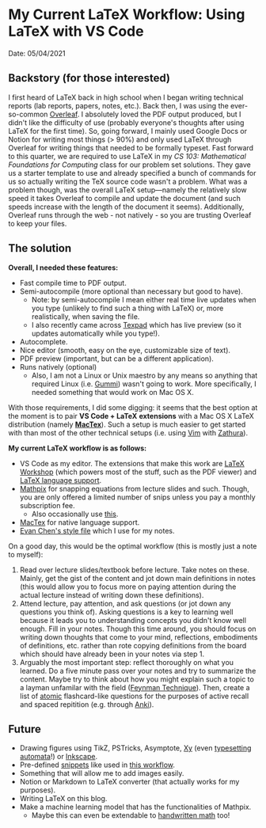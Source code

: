 # My Current LaTeX Workflow: Using LaTeX with VS Code

Date: 05/04/2021

## Backstory (for those interested)

I first heard of LaTeX back in high school when I began writing technical reports (lab reports, papers, notes, etc.). Back then, I was using the ever-so-common [Overleaf](https://www.overleaf.com/). I absolutely loved the PDF output produced, but I didn't like the difficulty of use (probably everyone's thoughts after using LaTeX for the first time). So, going forward, I mainly used Google Docs or Notion for writing most things (> 90%)  and only used LaTeX through Overleaf for writing things that needed to be formally typeset. Fast forward to this quarter, we are required to use LaTeX in my *CS 103: Mathematical Foundations for Computing* class for our problem set solutions. They gave us a starter template to use and already specified a bunch of commands for us so actually writing the TeX source code wasn't a problem. What was a problem though, was the overall LaTeX setup—namely the relatively slow speed it takes Overleaf to compile and update the document (and such speeds increase with the length of the document it seems). Additionally, Overleaf runs through the web - not natively - so you are trusting Overleaf to keep your files. 

## The solution

**Overall, I needed these features:**

- Fast compile time to PDF output.
- Semi-autocompile (more optional than necessary but good to have).
    - Note: by semi-autocompile I mean either real time live updates when you type (unlikely to find such a thing with LaTeX) or, more realistically, when saving the file.
    - I also recently came across [Texpad](https://www.texpad.com/) which has live preview (so it updates automatically while you type!). 
- Autocomplete.
- Nice editor (smooth, easy on the eye, customizable size of text).
- PDF preview (important, but can be a different application).
- Runs natively (optional)
    - Also, I am not a Linux or Unix maestro by any means so anything that required Linux (i.e. [Gummi](https://gummi.app/)) wasn't going to work. More specifically, I needed something that would work on Mac OS X.

With those requirements, I did some digging: it seems that the best option at the moment is to pair **VS Code + LaTeX** **extensions** with a Mac OS X LaTeX distribution (namely [**MacTex**](https://tug.org/mactex/)). Such a setup is much easier to get started with than most of the other technical setups (i.e. using [Vim](https://www.vim.org/) with [Zathura](https://pwmt.org/projects/zathura/)). 

**My current LaTeX workflow is as follows:**

- VS Code as my editor. The extensions that make this work are [LaTeX Workshop](https://marketplace.visualstudio.com/items?itemName=James-Yu.latex-workshop) (which powers most of the stuff, such as the PDF viewer) and [LaTeX language support](https://marketplace.visualstudio.com/items?itemName=torn4dom4n.latex-support).
- [Mathpix](https://mathpix.com/) for snapping equations from lecture slides and such. Though, you are only offered a limited number of snips unless you pay a monthly subscription fee.
    - Also occasionally use [this](https://www.codecogs.com/latex/eqneditor.php).
- [MacTex](https://tug.org/mactex/) for native language support.
- [Evan Chen's style file](https://github.com/vEnhance/dotfiles/blob/main/texmf/tex/latex/evan/evan.sty) which I use for my notes.

On a good day, this would be the optimal workflow (this is mostly just a note to myself): 
1. Read over lecture slides/textbook before lecture. Take notes on these. Mainly, get the gist of the content and jot down main definitions in notes (this would allow you to focus more on paying attention during the actual lecture instead of writing down these definitions). 
2. Attend lecture, pay attention, and ask questions (or jot down any questions you think of). Asking questions is a key to learning well because it leads you to understanding concepts you didn't know well enough. Fill in your notes. Though this time around, you should focus on writing down thoughts that come to your mind, reflections, embodiments of definitions, etc. rather than rote copying definitions from the board which should have already been in your notes via step 1. 
3. Arguably the most important step: reflect thoroughly on what you learned. Do a five minute pass over your notes and try to summarize the content. Maybe try to think about how you might explain such a topic to a layman unfamilar with the field ([Feynman Technique](https://medium.com/taking-note/learning-from-the-feynman-technique-5373014ad230)). Then, create a list of [atomic](http://augmentingcognition.com/ltm.html) flashcard-like questions for the purposes of active recall and spaced repitition (e.g. through [Anki](https://apps.ankiweb.net/)). 

## **Future**

- Drawing figures using TikZ, PSTricks, Asymptote, [Xy](https://tug.org/applications/Xy-pic/) (even [typesetting automata](https://web.ma.utexas.edu/users/a.debray/lecture_notes/using_xy.pdf)!) or [Inkscape](https://castel.dev/post/lecture-notes-2/).
- Pre-defined [snippets](https://code.visualstudio.com/docs/editor/userdefinedsnippets) like used in [this workflow](https://castel.dev/post/lecture-notes-1/). 
- Something that will allow me to add images easily.
- Notion or Markdown to LaTeX converter (that actually works for my purposes).
- Writing LaTeX on this blog. 
- Make a machine learning model that has the functionalities of Mathpix.
    - Maybe this can even be extendable to [handwritten math](https://rosikand.github.io/projects/mse/document.html) too!
